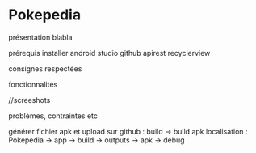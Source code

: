 # Pokepedia


présentation
  blabla

prérequis
  installer android studio
  github
  apirest
  recyclerview
  
consignes respectées

fonctionnalités

//screeshots

problèmes, contraintes etc

générer fichier apk et upload sur github :
  build -> build apk
  localisation : Pokepedia -> app -> build -> outputs -> apk -> debug
  
